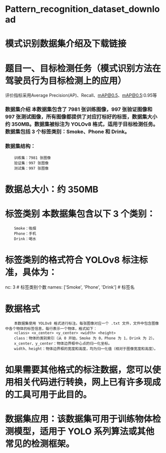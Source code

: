 # Pattern_recognition_dataset_download 
# 模式识别数据集介绍及下载链接

# 题目一、目标检测任务（模式识别方法在驾驶员行为目标检测上的应用）
评价指标采用Average Precision(AP)、Recall、mAP@0.5、mAP@0.5:0.95等

### 数据集介绍 本数据集包含了 7981 张训练图像，997 张验证图像和 997 张测试图像，所有图像都提供了对应打标好的标签，数据集大小约 350MB。数据集被标注为 YOLOv8 格式，适用于目标检测任务。数据集包括 3 个标签类别：Smoke、Phone 和 Drink。
### 数据集结构：
        训练集：7981 张图像
        验证集：997 张图像
        测试集：997 张图像
# 数据总大小：约 350MB
# 标签类别 本数据集包含以下 3 个类别：
        Smoke：吸烟
        Phone：手机
        Drink：喝水
# 标签类别的格式符合 YOLOv8 标注标准，具体为：
nc: 3 # 标签类别个数
names: ['Smoke', 'Phone', 'Drink'] # 标签名

# 数据格式
        本数据集使用 YOLOv8 格式进行标注。每张图像对应一个 .txt 文件，文件中包含图像中各个物体的标签信息，每行表示一个物体，格式如下：
        <class> <x_center> <y_center> <width> <height>
        class：物体的类别索引（从 0 开始，Smoke 为 0，Phone 为 1，Drink 为 2）。
        x_center、y_center：物体边界框中心点的归一化坐标。
        width、height：物体边界框的宽度和高度，均为归一化值（相对于图像宽度和高度）。

# 如果需要其他格式的标注数据，您可以使用相关代码进行转换，网上已有许多现成的工具可用于此目的。
# 数据集应用：该数据集可用于训练物体检测模型，适用于 YOLO 系列算法或其他常见的检测框架。
